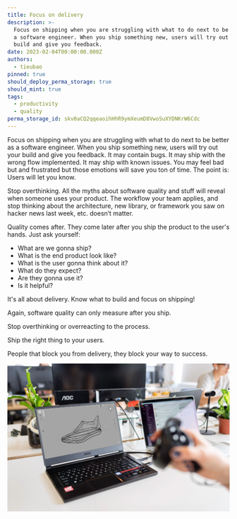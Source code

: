 ```yaml
---
title: Focus on delivery
description: >-
  Focus on shipping when you are struggling with what to do next to be better as
  a software engineer. When you ship something new, users will try out your
  build and give you feedback.
date: 2023-02-04T00:00:00.000Z
authors:
  - tieubao
pinned: true
should_deploy_perma_storage: true
should_mint: true
tags:
  - productivity
  - quality
perma_storage_id: skv0aCQ2qqeaoihHhR9ymXeumD8VwoSuXYDNKrW6Cdc
---
```

Focus on shipping when you are struggling with what to do next to be better as a software engineer. When you ship something new, users will try out your build and give you feedback. It may contain bugs. It may ship with the wrong flow implemented. It may ship with known issues. You may feel bad but and frustrated but those emotions will save you ton of time. The point is: Users will let you know.

Stop overthinking. All the myths about software quality and stuff will reveal when someone uses your product. The workflow your team applies, and stop thinking about the architecture, new library, or framework you saw on hacker news last week, etc. doesn’t matter.

Quality comes after. They come later after you ship the product to the user's hands. Just ask yourself:

- What are we gonna ship?
- What is the end product look like?
- What is the user gonna think about it?
- What do they expect?
- Are they gonna use it?
- Is it helpful?

It's all about delivery. Know what to build and focus on shipping!

Again, software quality can only measure after you ship.

Stop overthinking or overreacting to the process.

Ship the right thing to your users.

People that block you from delivery, they block your way to success.

![](assets/focus-on-software-delivery_b34c705f1ff97b2dceb3556cfeecf6a0_md5.webp)
